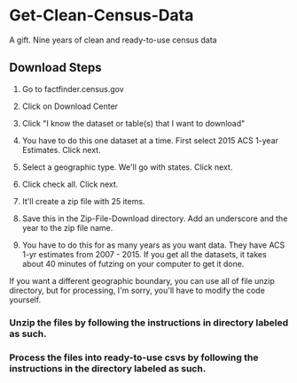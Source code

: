 # Get-Clean-Census-Data
A gift. Nine years of clean and ready-to-use census data

## Download Steps
1. Go to factfinder.census.gov

2. Click on Download Center

3. Click "I know the dataset or table(s) that I want to download"

4. You have to do this one dataset at a time. First select 2015 ACS 1-year Estimates. Click next.

5. Select a geographic type. We'll go with states. Click next.

6. Click check all. Click next. 

7. It'll create a zip file with 25 items.

8. Save this in the Zip-File-Download directory. Add an underscore and the year to the zip file name.

9. You have to do this for as many years as you want data. They have ACS 1-yr estimates from 2007 - 2015. If you get all the datasets, it takes about 40 minutes of futzing on your computer to get it done.

If you want a different geographic boundary, you can use all of file unzip directory, but for processing, I'm sorry, you'll have to modify the code yourself.

### Unzip the files by following the instructions in directory labeled as such.

### Process the files into ready-to-use csvs by following the instructions in the directory labeled as such.